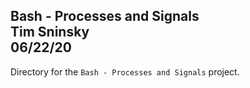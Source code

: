 **Bash - Processes and Signals**\
Tim Sninsky\
06/22/20
---
Directory for the `Bash - Processes and Signals` project.
